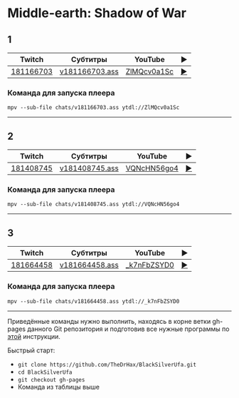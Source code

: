 # Middle-earth: Shadow of War

## 1

| Twitch | Субтитры | YouTube | ▶ |
| ------ | -------- | ------- | - |
| [181166703](https://www.twitch.tv/videos/181166703) | [v181166703.ass](../chats/v181166703.ass) | [ZlMQcv0a1Sc](https://www.youtube.com/watch?v=ZlMQcv0a1Sc) | [▶](../src/player.html?v=ZlMQcv0a1Sc&s=181166703) |

### Команда для запуска плеера

```
mpv --sub-file chats/v181166703.ass ytdl://ZlMQcv0a1Sc
```
----
## 2

| Twitch | Субтитры | YouTube | ▶ |
| ------ | -------- | ------- | - |
| [181408745](https://www.twitch.tv/videos/181408745) | [v181408745.ass](../chats/v181408745.ass) | [VQNcHN56go4](https://www.youtube.com/watch?v=VQNcHN56go4) | [▶](../src/player.html?v=VQNcHN56go4&s=181408745) |

### Команда для запуска плеера

```
mpv --sub-file chats/v181408745.ass ytdl://VQNcHN56go4
```
----
## 3

| Twitch | Субтитры | YouTube | ▶ |
| ------ | -------- | ------- | - |
| [181664458](https://www.twitch.tv/videos/181664458) | [v181664458.ass](../chats/v181664458.ass) | [_k7nFbZSYD0](https://www.youtube.com/watch?v=_k7nFbZSYD0) | [▶](../src/player.html?v=_k7nFbZSYD0&s=181664458) |

### Команда для запуска плеера

```
mpv --sub-file chats/v181664458.ass ytdl://_k7nFbZSYD0
```
----

Приведённые команды нужно выполнить, находясь в корне ветки gh-pages данного Git репозитория и подготовив все нужные программы по [этой](../tutorials/watch-online.md) инструкции.

Быстрый старт:
* `git clone https://github.com/TheDrHax/BlackSilverUfa.git`
* `cd BlackSilverUfa`
* `git checkout gh-pages`
* Команда из таблицы выше

